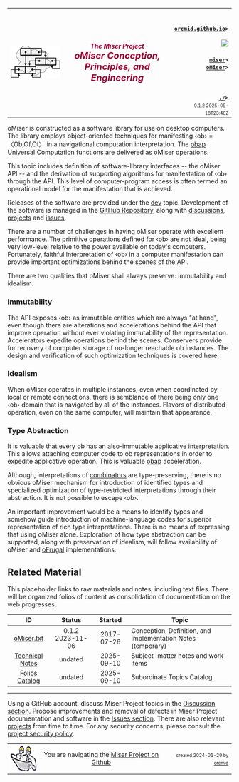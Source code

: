 <!-- index.md 0.1.2                 UTF-8                         2025-09-18
     ----1----|----2----|----3----|----4----|----5----|----6----|----7----|--*
     source <https://github.com/orcmid/miser/blob/master/docs/obap/index.md>
     publication <https://orcmid.github.io/miser/obap/>
     -->

<table border="0" width="100%">
  <tr>
    <td width="25%" align="left" height="6">
       <a href="../" title="The Miser Project on GitHub">
       <img src="../images/misertheory-logo.png" /></a>
    </td>
       <td width="48%" height="6"><p align="center"><font color="#990033"><strong>
    <i>The Miser Project</i><br />
    <i><big><big>oMiser Conception, Principles, and Engineering</big></big></i></strong></font></p>
    </td>
    <td width="27%" height="6" valign="middle" align="right">
      <b><code>
      <a href="../../" target="_top">orcmid.github.io</a>&gt;
      </code></b>
      <br />
      <a href="https://clustrmaps.com/site/1bw9w" title="Visit tracker">
            <img src="//www.clustrmaps.com/map_v2.png?d=3-2eQV4fOuelVHp_YtztZ0hl9Uj4ei9zLKw_nRgCgyM&cl=ffffff" />
      </a>
      <br />
      <b><code>
      <a href="../" target="_top">miser</a>&gt;
      <a href="./" target="_top">oMiser</a>&gt;
      </code></b>
      <br /><br />
      <b><code>
      <a href="m230900" target="_top">./</a>&gt;</code></b>
      <br />
      <small><small>
        0.1.2 2025-09-18T23:46Z<!-- MAINTAIN THIS MANUALLY -->
      </small></small>
      </td>
  </tr>
</table>

oMiser is constructed as a software library for use on desktop computers. The
library employs object-oriented techniques for manifesting ‹ob› = 〈Ob,Of,Ot〉
in a navigational computation interpretation.  The [obap](../obap) Universal
Computation functions are delivered as oMiser operations.

This topic includes definition of software-library interfaces -- the oMiser
API -- and the derivation of supporting algorithms for manifestation of ‹ob›
through the API. This level of computer-program access is often termed an
operational model for the manifestation that is achieved.

Releases of the software are provided
under the [dev](../dev) topic.  Development of the software is managed in the
[GitHub Repository](https://github.com/orcmid/miser/tree/master/dev), along
with [discussions](https://github.com/orcmid/miser/discussions),
[projects](https://github.com/orcmid/miser/projects?type=classic) and
[issues](https://github.com/orcmid/miser/issues).

There are a number of challenges in having oMiser operate with excellent
performance.  The primitive operations defined for ‹ob› are not ideal, being
very low-level relative to the power available on today's computers.
Fortunately, faithful interpretation of ‹ob› in a computer manifestation
can provide important optimizations behind the scenes of the API.

There are two qualities that oMiser shall always preserve: immutability and
idealism.

### Immutability

The API exposes ‹ob› as immutable entities which are always "at hand", even
though there are alterations and accelerations behind the API that improve
operation without ever violating immutability of the representation.
Accelerators expedite operations behind the scenes. Conservers provide for
recovery of computer storage of no-longer reachable ob instances.  The design
and verification of such optimization techniques is covered here.

### Idealism

When oMiser operates in multiple instances, even when coordinated by local
or remote connections, there is semblance of there being only one ‹ob› domain
that is navigated by all of the instances.  Flavors of distributed operation,
even on the same computer, will maintain that appearance.

### Type Abstraction

It is valuable that every ob has an also-immutable applicative interpretation.
This allows attaching computer code to ob representations in order to expedite
applicative operation. This is valuable [obap](../obap) acceleration.

Although, interpretations of [combinators](../obreps/combinators.txt) are
type-preserving, there is no obvious oMiser mechanism for introduction of
identified types and specialized optimization of type-restricted
interpretations through their abstraction.  It is not possible to escape ‹ob›.

An important improvement would be a means to identify types and somehow guide
introduction of machine-language codes for superior representation of rich
type interpretations.  There is no means of expressing that using oMiser
alone.  Exploration of how type abstraction can be supported, along with
preservation of idealism, will follow availability of oMiser and
[oFrugal](../oFrugal) implementations.

## Related Material

This placeholder links to raw materials and notes, including text files.
There will be organized folios of content as consolidation of documentation
on the web progresses.

| **ID**                          | **Status**       | **Started** | **Topic** |
|   :-:                           |   :-:            |  :-:        |  ---  |
| [oMiser.txt](oMiser.txt) | 0.1.2 2023-11-06 | 2017-07-26  | Conception, Definition, and Implementation Notes (temporary)|
| [Technical Notes](m000000.htm)  | undated          | 2025-09-10  | Subject-matter notes and work items |
| [Folios Catalog](m000001.htm)  | undated          | 2025-09-10  | Subordinate Topics Catalog|

----

Using a GitHub account, discuss Miser Project topics in the
[Discussion section](https://github.com/orcmid/miser/discussions).  Propose
improvements and removal of defects in Miser Project documentation and
software in the [Issues section](https://github.com/orcmid/miser/issues).
There are also relevant
[projects](https://github.com/orcmid/miser/projects?query=is%3Aopen)
from time to time.  For any security concerns, please consult the
[project security policy](https://github.com/orcmid/miser/security).

<table border="0" cellspacing="3" width="100%">
  <tr>
    <td width="14%">
	<a href="index.htm" target="_top">
       <img border="0" src="../images/hardhat-thumb.gif" alt="Hard Hat Area"
            align="left" width="80" height="57">
       </a>
    </td>
    <td width="54%" valign="middle" align="center">
      You are navigating the <a href="../">Miser Project on Github</a></td>
    <td width="30%">
      <p align="right"><font size="-2">created 2024-01-20 by
         <a target="_top" href="../../orcmid">orcmid</a> </font></p>
    </td>
  </tr>
</table>
<!--

  0.1.2  2025-09-18T23:46Z Link corrections and formatting touch-ups
  0.1.1  2025-09-14T16:30Z Remove construction, touch-up subject-matter links
  0.1.0  2025-09-14T16:20Z Dump sxhash, add folio substructure
  0.0.6  2025-09-03T22:38Z Touch ups, add sxhash
  0.0.5  2025-07-10T22:14Z Conform top/bottom material to 0.1.2 hybridForm
  0.0.4  2024-01-23T17:56Z Expand the overview
  0.0.3  2024-01-22T20:30Z Remove the unreasonable from the synopsis
  0.0.2  2024-01-22T18:55Z Add synopsis of key topics
  0.0.1  2024-01-22T17:36Z Touch-up oMiser.txt entry
  0.0.0  2024-01-20T20:47Z Initial Placeholder

               *** end of miser/docs/oMiser/index.md ***                  -->

